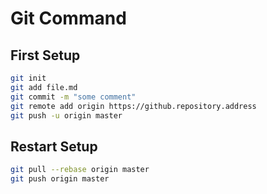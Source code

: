 # Git Command

## First Setup
```bash
git init
git add file.md
git commit -m "some comment"
git remote add origin https://github.repository.address
git push -u origin master
```

## Restart Setup
```bash
git pull --rebase origin master
git push origin master
```